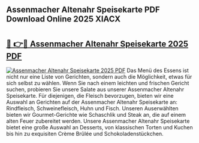 ## Assenmacher Altenahr Speisekarte PDF Download Online 2025 XIACX

# <h2><a href="http://gceghv.nevu.top/?p=Assenmacher+Altenahr+Speisekarte">🔗 👉🔴 Assenmacher Altenahr Speisekarte 2025 PDF</a></h2>

[![Assenmacher Altenahr Speisekarte 2025 PDF](https://i.imgur.com/dBaPXMq.png)](http://gceghv.nevu.top/?p=Assenmacher+Altenahr+Speisekarte)
Das Menü des Essens ist nicht nur eine Liste von Gerichten, sondern auch die Möglichkeit, etwas für sich selbst zu wählen. Wenn Sie nach einem leichten und frischen Gericht suchen, probieren Sie unsere Salate aus unserer Assenmacher Altenahr Speisekarte. Für diejenigen, die Fleisch bevorzugen, bieten wir eine Auswahl an Gerichten auf der Assenmacher Altenahr Speisekarte an: Rindfleisch, Schweinefleisch, Huhn und Fisch. Unseren Auserwählten bieten wir Gourmet-Gerichte wie Schaschlik und Steak an, die auf einem alten Feuer zubereitet werden. Unsere Assenmacher Altenahr Speisekarte bietet eine große Auswahl an Desserts, von klassischen Torten und Kuchen bis hin zu exquisiten Crème Brûlée und Schokoladenstückchen.

